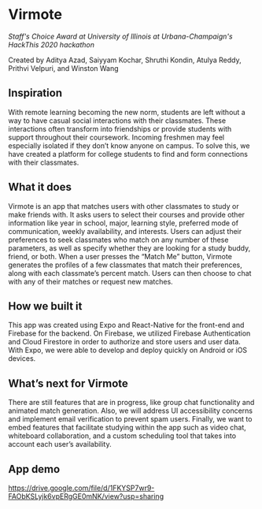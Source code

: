 # Virmote
*Staff's Choice Award at University of Illinois at Urbana-Champaign's HackThis 2020 hackathon*

Created by Aditya Azad, Saiyyam Kochar, Shruthi Kondin, Atulya Reddy, Prithvi Velpuri, and Winston Wang

## Inspiration
With remote learning becoming the new norm, students are left without a way to have casual social interactions with their classmates. These interactions often transform into friendships or provide students with support throughout their coursework. Incoming freshmen may feel especially isolated if they don’t know anyone on campus. To solve this, we have created a platform for college students to find and form connections with their classmates.

## What it does
Virmote is an app that matches users with other classmates to study or make friends with. It asks users to select their courses and provide other information like year in school, major, learning style, preferred mode of communication, weekly availability, and interests. Users can adjust their preferences to seek classmates who match on any number of these parameters, as well as specify whether they are looking for a study buddy, friend, or both. When a user presses the “Match Me” button, Virmote generates the profiles of a few classmates that match their preferences, along with each classmate’s percent match. Users can then choose to chat with any of their matches or request new matches.

## How we built it
This app was created using Expo and React-Native for the front-end and Firebase for the backend. On Firebase, we utilized Firebase Authentication and Cloud Firestore in order to authorize and store users and user data. With Expo, we were able to develop and deploy quickly on Android or iOS devices.

## What’s next for Virmote
There are still features that are in progress, like group chat functionality and animated match generation. Also, we will address UI accessibility concerns and implement email verification to prevent spam users. Finally, we want to embed features that facilitate studying within the app such as video chat, whiteboard collaboration, and a custom scheduling tool that takes into account each user’s availability.

## App demo
https://drive.google.com/file/d/1FKYSP7wr9-FAObKSLyjk6vpERgGE0mNK/view?usp=sharing
